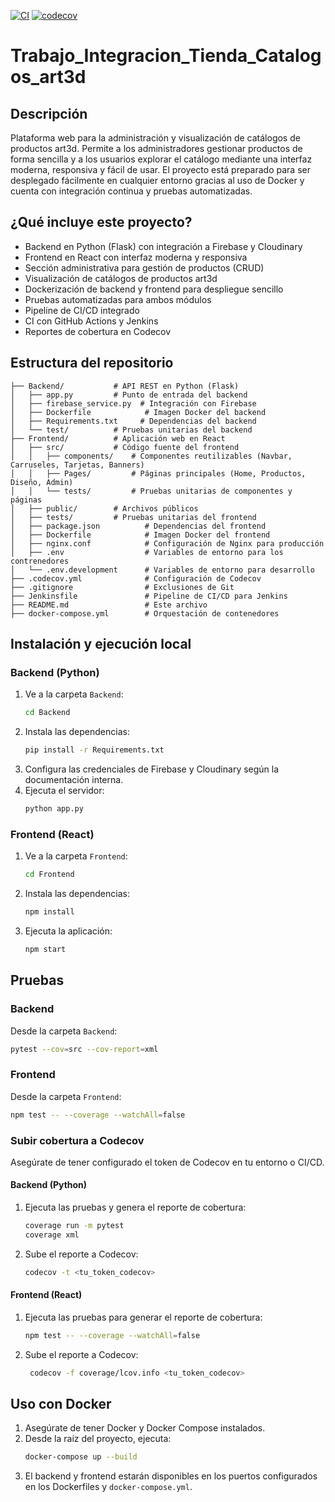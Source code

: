 [![CI](https://github.com/Sebasdlo/Trabajo_Integracion_Tienda_Catalogos_art3d/actions/workflows/ci.yml/badge.svg)](https://github.com/Sebasdlo/Trabajo_Integracion_Tienda_Catalogos_art3d/actions)
[![codecov](https://codecov.io/gh/Sebasdlo/Trabajo_Integracion_Tienda_Catalogos_art3d/branch/main/graph/badge.svg)](https://codecov.io/gh/Sebasdlo/Trabajo_Integracion_Tienda_Catalogos_art3d)

# Trabajo_Integracion_Tienda_Catalogos_art3d

## Descripción

Plataforma web para la administración y visualización de catálogos de productos art3d. Permite a los administradores gestionar productos de forma sencilla y a los usuarios explorar el catálogo mediante una interfaz moderna, responsiva y fácil de usar. El proyecto está preparado para ser desplegado fácilmente en cualquier entorno gracias al uso de Docker y cuenta con integración continua y pruebas automatizadas.

## ¿Qué incluye este proyecto?

- Backend en Python (Flask) con integración a Firebase y Cloudinary
- Frontend en React con interfaz moderna y responsiva
- Sección administrativa para gestión de productos (CRUD)
- Visualización de catálogos de productos art3d
- Dockerización de backend y frontend para despliegue sencillo
- Pruebas automatizadas para ambos módulos
- Pipeline de CI/CD integrado
- CI con GitHub Actions y Jenkins
- Reportes de cobertura en Codecov

## Estructura del repositorio
```
├── Backend/           # API REST en Python (Flask)
│   ├── app.py         # Punto de entrada del backend
│   ├── firebase_service.py  # Integración con Firebase
│   ├── Dockerfile            # Imagen Docker del backend
│   ├── Requirements.txt     # Dependencias del backend
│   └── test/          # Pruebas unitarias del backend
├── Frontend/          # Aplicación web en React
│   ├── src/           # Código fuente del frontend
│   │   ├── components/    # Componentes reutilizables (Navbar, Carruseles, Tarjetas, Banners)
│   │   ├── Pages/         # Páginas principales (Home, Productos, Diseño, Admin)
│   │   └── tests/         # Pruebas unitarias de componentes y páginas
│   ├── public/        # Archivos públicos
│   ├── tests/         # Pruebas unitarias del frontend
│   ├── package.json          # Dependencias del frontend
│   ├── Dockerfile            # Imagen Docker del frontend
│   ├── nginx.conf            # Configuración de Nginx para producción
│   ├── .env                  # Variables de entorno para los contrenedores
│   └── .env.development      # Variables de entorno para desarrollo 
├── .codecov.yml              # Configuración de Codecov
├── .gitignore                # Exclusiones de Git
├── Jenkinsfile               # Pipeline de CI/CD para Jenkins
├── README.md                 # Este archivo
├── docker-compose.yml        # Orquestación de contenedores
```

## Instalación y ejecución local

### Backend (Python)
1. Ve a la carpeta `Backend`:
   ```bash
   cd Backend
   ```
2. Instala las dependencias:
   ```bash
   pip install -r Requirements.txt
   ```
3. Configura las credenciales de Firebase y Cloudinary según la documentación interna.
4. Ejecuta el servidor:
   ```bash
   python app.py
   ```

### Frontend (React)
1. Ve a la carpeta `Frontend`:
   ```bash
   cd Frontend
   ```
2. Instala las dependencias:
   ```bash
   npm install
   ```
3. Ejecuta la aplicación:
   ```bash
   npm start
   ```

## Pruebas

### Backend
Desde la carpeta `Backend`:
```bash
pytest --cov=src --cov-report=xml
```

### Frontend
Desde la carpeta `Frontend`:
```bash
npm test -- --coverage --watchAll=false

```

### Subir cobertura a Codecov

Asegúrate de tener configurado el token de Codecov en tu entorno o CI/CD.

#### Backend (Python)
1. Ejecuta las pruebas y genera el reporte de cobertura:
   ```bash
   coverage run -m pytest
   coverage xml
   ```
2. Sube el reporte a Codecov:
   ```bash
   codecov -t <tu_token_codecov>
   ```

#### Frontend (React)
1. Ejecuta las pruebas para generar el reporte de cobertura:
   ```bash
   npm test -- --coverage --watchAll=false   
   ```
2. Sube el reporte a Codecov:
   ```bash
    codecov -f coverage/lcov.info <tu_token_codecov>
   ```

## Uso con Docker

1. Asegúrate de tener Docker y Docker Compose instalados.
2. Desde la raíz del proyecto, ejecuta:
   ```bash
   docker-compose up --build
   ```
3. El backend y frontend estarán disponibles en los puertos configurados en los Dockerfiles y `docker-compose.yml`.
